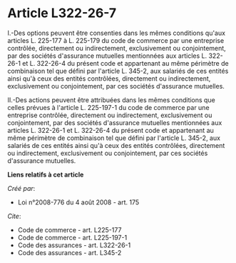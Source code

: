 # Article L322-26-7

I.-Des options peuvent être consenties dans les mêmes conditions qu'aux articles L. 225-177 à L. 225-179 du code de commerce
par une entreprise contrôlée, directement ou indirectement, exclusivement ou conjointement, par des sociétés d'assurance
mutuelles mentionnées aux articles L. 322-26-1 et L. 322-26-4 du présent code et appartenant au même périmètre de combinaison
tel que défini par l'article L. 345-2, aux salariés de ces entités ainsi qu'à ceux des entités contrôlées, directement ou
indirectement, exclusivement ou conjointement, par ces sociétés d'assurance mutuelles. 

II.-Des actions peuvent être attribuées dans les mêmes conditions que celles prévues à l'article L. 225-197-1 du code de
commerce par une entreprise contrôlée, directement ou indirectement, exclusivement ou conjointement, par des sociétés
d'assurance mutuelles mentionnées aux articles L. 322-26-1 et L. 322-26-4 du présent code et appartenant au même périmètre de
combinaison tel que défini par l'article L. 345-2, aux salariés de ces entités ainsi qu'à ceux des entités contrôlées,
directement ou indirectement, exclusivement ou conjointement, par ces sociétés d'assurance mutuelles.

**Liens relatifs à cet article**

_Créé par_:

  - Loi n°2008-776 du 4 août 2008 - art. 175

_Cite_:

  - Code de commerce - art. L225-177
  - Code de commerce - art. L225-197-1
  - Code des assurances - art. L322-26-1
  - Code des assurances - art. L345-2
